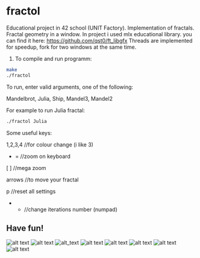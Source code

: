 # fractol
Educational project in 42 school (UNIT Factory). Implementation of fractals. Fractal geometry in a window.
In project i used mlx educational library. you can find it here:
https://github.com/qst0/ft_libgfx
Threads are implemented for speedup, fork for two windows at the same time.

1. To compile and run programm:
```bash
make
./fractol
```
To run, enter valid arguments, one of the following:

Mandelbrot, Julia, Ship, Mandel3, Mandel2

For example to run Julia fractal:
```bash
./fractol Julia
```
Some useful keys: 

  1,2,3,4 //for colour change (i like 3)
  
  - = //zoom on keyboard
  
  [ ] //mega zoom
  
  arrows //to move your fractal
  
  p //reset all settings
 
 + - //change iterations number (numpad)

 ## Have fun!

![alt text](https://github.com/Wantiklo/fractol/blob/master/screenshots/1.png)
![alt text](https://github.com/Wantiklo/fractol/blob/master/screenshots/Gif1(creal_c_imag_change).gif)
![alt_text](https://github.com/Wantiklo/fractol/blob/master/screenshots/Gif2.gif)
![alt text](https://github.com/Wantiklo/fractol/blob/master/screenshots/3.png)
![alt text](https://github.com/Wantiklo/fractol/blob/master/screenshots/4.png)
![alt text](https://github.com/Wantiklo/fractol/blob/master/screenshots/5.png)
![alt text](https://github.com/Wantiklo/fractol/blob/master/screenshots/6.png)
![alt text](https://github.com/Wantiklo/fractol/blob/master/screenshots/7.png)
